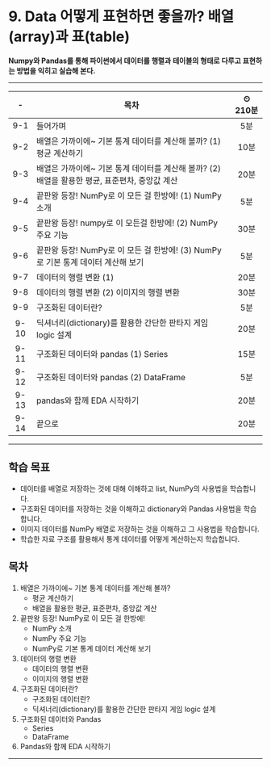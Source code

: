# 9. Data 어떻게 표현하면 좋을까? 배열(array)과 표(table)

**Numpy와 Pandas를 통해 파이썬에서 데이터를 행렬과 테이블의 형태로 다루고 표현하는 방법을 익히고 실습해 본다.**

---

|-|목차|⏲ 210분|
|:---:|---|:---:|
|9-1| 들어가며 | 5분|
|9-2| 배열은 가까이에~ 기본 통계 데이터를 계산해 볼까? (1) 평균 계산하기 | 10분|
|9-3| 배열은 가까이에~ 기본 통계 데이터를 계산해 볼까? (2) 배열을 활용한 평균, 표준편차, 중앙값 계산 | 20분|
|9-4| 끝판왕 등장! NumPy로 이 모든 걸 한방에! (1) NumPy 소개 | 5분|
|9-5| 끝판왕 등장! numpy로 이 모든걸 한방에! (2) NumPy 주요 기능 | 30분|
|9-6| 끝판왕 등장! NumPy로 이 모든 걸 한방에! (3) NumPy로 기본 통계 데이터 계산해 보기 | 5분|
|9-7| 데이터의 행렬 변환 (1) | 20분|
|9-8| 데이터의 행렬 변환 (2) 이미지의 행렬 변환 | 30분|
|9-9| 구조화된 데이터란? | 5분|
|9-10| 딕셔너리(dictionary)를 활용한 간단한 판타지 게임 logic 설계 | 20분|
|9-11| 구조화된 데이터와 pandas (1) Series | 15분|
|9-12| 구조화된 데이터와 pandas (2) DataFrame | 5분|
|9-13| pandas와 함께 EDA 시작하기 | 20분|
|9-14| 끝으로 | 20분|

---

## 학습 목표

- 데이터를 배열로 저장하는 것에 대해 이해하고 list, NumPy의 사용법을 학습합니다.
- 구조화된 데이터를 저장하는 것을 이해하고 dictionary와 Pandas 사용법을 학습합니다.
- 이미지 데이터를 NumPy 배열로 저장하는 것을 이해하고 그 사용법을 학습합니다.
- 학습한 자료 구조를 활용해서 통계 데이터를 어떻게 계산하는지 학습합니다.

## 목차

1. 배열은 가까이에~ 기본 통계 데이터를 계산해 볼까?
    - 평균 계산하기
    - 배열을 활용한 평균, 표준편차, 중앙값 계산
2. 끝판왕 등장! NumPy로 이 모든 걸 한방에!
    - NumPy 소개
    - NumPy 주요 기능
    - NumPy로 기본 통계 데이터 계산해 보기
3. 데이터의 행렬 변환
    - 데이터의 행렬 변환
    - 이미지의 행렬 변환
4. 구조화된 데이터란?
    - 구조화된 데이터란?
    - 딕셔너리(dictionary)를 활용한 간단한 판타지 게임 logic 설계
5. 구조화된 데이터와 Pandas
    - Series
    - DataFrame
6. Pandas와 함께 EDA 시작하기

---
